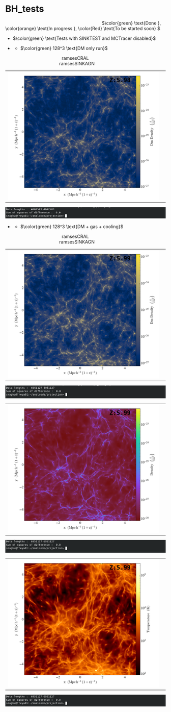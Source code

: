 # BH_tests

&nbsp;&nbsp;&nbsp;&nbsp;&nbsp;&nbsp;&nbsp;&nbsp;&nbsp;&nbsp;&nbsp;&nbsp;&nbsp;&nbsp;
&nbsp;&nbsp;&nbsp;&nbsp;&nbsp;&nbsp;&nbsp;&nbsp;&nbsp;&nbsp;&nbsp;&nbsp;&nbsp;&nbsp;
&nbsp;&nbsp;&nbsp;&nbsp;&nbsp;&nbsp;&nbsp;&nbsp;&nbsp;&nbsp;&nbsp;&nbsp;&nbsp;&nbsp;
&nbsp;&nbsp;&nbsp;&nbsp;&nbsp;&nbsp;&nbsp;&nbsp;&nbsp;&nbsp;&nbsp;&nbsp;&nbsp;&nbsp;
&nbsp;&nbsp;&nbsp;&nbsp;&nbsp;&nbsp;&nbsp;&nbsp;&nbsp;&nbsp;&nbsp;&nbsp;&nbsp;&nbsp;
&nbsp; $\color{green} \text{Done  }, \color{orange} \text{In progress  }, \color{Red} \text{To be started soon} $

+ $\color{green} \text{Tests with SINKTEST and MCTracer disabled}$
  
+ + $\color{green} 128^3 \text{DM only run}$
     
&nbsp;&nbsp;&nbsp;&nbsp;&nbsp;&nbsp;&nbsp;&nbsp;&nbsp;&nbsp;&nbsp;&nbsp;&nbsp;&nbsp;&nbsp;&nbsp;&nbsp;&nbsp;&nbsp;&nbsp;&nbsp;&nbsp;&nbsp;&nbsp;
&nbsp;&nbsp;&nbsp;&nbsp;&nbsp;&nbsp;&nbsp;&nbsp;&nbsp;&nbsp;&nbsp;&nbsp;&nbsp;&nbsp;&nbsp;&nbsp;&nbsp;&nbsp;&nbsp;  ramsesCRAL
&nbsp;&nbsp;&nbsp;&nbsp;&nbsp;&nbsp;&nbsp;&nbsp;&nbsp;&nbsp;&nbsp;&nbsp;&nbsp;&nbsp;&nbsp;&nbsp;&nbsp;&nbsp;&nbsp;&nbsp;&nbsp;&nbsp;&nbsp;&nbsp;
&nbsp;&nbsp;&nbsp;&nbsp;&nbsp;&nbsp;&nbsp;&nbsp;&nbsp;&nbsp;&nbsp;&nbsp;&nbsp;&nbsp;&nbsp;&nbsp;&nbsp;&nbsp;&nbsp;&nbsp;&nbsp;&nbsp;&nbsp;&nbsp;
&nbsp;&nbsp;&nbsp;&nbsp;&nbsp;&nbsp;&nbsp;&nbsp;&nbsp;&nbsp;&nbsp;&nbsp;&nbsp;&nbsp;&nbsp;&nbsp;&nbsp;&nbsp;&nbsp;&nbsp;&nbsp;&nbsp;&nbsp;&nbsp;
&nbsp;&nbsp;&nbsp;&nbsp;&nbsp;&nbsp;&nbsp;&nbsp;&nbsp;&nbsp;&nbsp;&nbsp;&nbsp;&nbsp;&nbsp;&nbsp;&nbsp; ramsesSINKAGN 


<table style="width: 100%;">
  <tr>
    <td style="width: 100%;">
      <img src="dmdens_dmonly_z_cral.png" alt="" width="600" />
    </td>
    <td>
      <img src="dmdens_dmonly_z_sinkagn.png" alt="" width="600" />
    </td>
  </tr>
</table>

![alt text](test0_1_diff.png)

+ + $\color{green} 128^3 \text{DM + gas + cooling}$
     
&nbsp;&nbsp;&nbsp;&nbsp;&nbsp;&nbsp;&nbsp;&nbsp;&nbsp;&nbsp;&nbsp;&nbsp;&nbsp;&nbsp;&nbsp;&nbsp;&nbsp;&nbsp;&nbsp;&nbsp;&nbsp;&nbsp;&nbsp;&nbsp;
&nbsp;&nbsp;&nbsp;&nbsp;&nbsp;&nbsp;&nbsp;&nbsp;&nbsp;&nbsp;&nbsp;&nbsp;&nbsp;&nbsp;&nbsp;&nbsp;&nbsp;&nbsp;&nbsp;  ramsesCRAL
&nbsp;&nbsp;&nbsp;&nbsp;&nbsp;&nbsp;&nbsp;&nbsp;&nbsp;&nbsp;&nbsp;&nbsp;&nbsp;&nbsp;&nbsp;&nbsp;&nbsp;&nbsp;&nbsp;&nbsp;&nbsp;&nbsp;&nbsp;&nbsp;
&nbsp;&nbsp;&nbsp;&nbsp;&nbsp;&nbsp;&nbsp;&nbsp;&nbsp;&nbsp;&nbsp;&nbsp;&nbsp;&nbsp;&nbsp;&nbsp;&nbsp;&nbsp;&nbsp;&nbsp;&nbsp;&nbsp;&nbsp;&nbsp;
&nbsp;&nbsp;&nbsp;&nbsp;&nbsp;&nbsp;&nbsp;&nbsp;&nbsp;&nbsp;&nbsp;&nbsp;&nbsp;&nbsp;&nbsp;&nbsp;&nbsp;&nbsp;&nbsp;&nbsp;&nbsp;&nbsp;&nbsp;&nbsp;
&nbsp;&nbsp;&nbsp;&nbsp;&nbsp;&nbsp;&nbsp;&nbsp;&nbsp;&nbsp;&nbsp;&nbsp;&nbsp;&nbsp;&nbsp;&nbsp;&nbsp; ramsesSINKAGN 


<table style="width: 100%;">
  <tr>
    <td style="width: 100%;">
      <img src="dmdens_gascool_z_cral.png" alt="" width="600" />
    </td>
    <td>
      <img src="dmdens_gascool_z_sinkagn.png" alt="" width="600" />
    </td>
  </tr>
</table>

![alt text](test0_2_diff.png)

<table style="width: 100%;">
  <tr>
    <td style="width: 100%;">
      <img src="gasdens_gascool_z_cral.png" alt="" width="600" />
    </td>
    <td>
      <img src="gasdens_gascool_z_sinkagn.png" alt="" width="600" />
    </td>
  </tr>
</table>

![alt text](test0_3_diff.png)

<table style="width: 100%;">
  <tr>
    <td style="width: 100%;">
      <img src="gastemp_gascool_z_cral.png" alt="" width="600" />
    </td>
    <td>
      <img src="gastemp_gascool_z_sinkagn.png" alt="" width="600" />
    </td>
  </tr>
</table>

![alt text](test0_4_diff.png)























